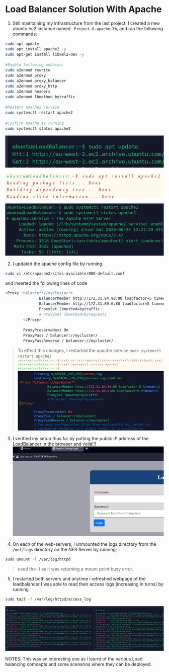 # Load Balancer Solution With Apache



1. Still maintaining my infrastructure from the last project, I created a new ubuntu ec2 instance named ` Project-8-apache-lb`, and ran the following commands;
 ```bash 
sudo apt update
sudo apt install apache2 -y
sudo apt-get install libxml2-dev -y

#Enable following modules:
sudo a2enmod rewrite
sudo a2enmod proxy
sudo a2enmod proxy_balancer
sudo a2enmod proxy_http
sudo a2enmod headers
sudo a2enmod lbmethod_bytraffic

#Restart apache2 service
sudo systemctl restart apache2

#Confirm Apache is running
sudo systemctl status apache2
```

![Screenshot](https://github.com/ardamz/my-demo/blob/main/project8/update.png)

![Screenshot](https://github.com/ardamz/my-demo/blob/main/project8/InstallApache.png)

![Screenshot](https://github.com/ardamz/my-demo/blob/main/project8/ApacheStatus.png)

2. I updated the apache config file by running.
 ```bash 
sudo vi /etc/apache2/sites-available/000-default.conf
```
and inserted the following lines of code

```bash
<Proxy "balancer://mycluster">
               BalancerMember http://172.31.84.98:80 loadfactor=5 timeout=1
               BalancerMember http://172.31.89.6:80 loadfactor=5 timeout=1
               ProxySet lbmethod=bytraffic
               # ProxySet lbmethod=byrequests
        </Proxy>

        ProxyPreserveHost On
        ProxyPass / balancer://mycluster/
        ProxyPassReverse / balancer://mycluster/
```
>To effect this changes, I restarted the apache service `sudo systemctl restart apache2`
![Screenshot](https://github.com/ardamz/my-demo/blob/main/project8/ApacheConfig.png)
![Screenshot](https://github.com/ardamz/my-demo/blob/main/project8/ApacheConfig1.png)

3. I verified my setup thus far by putting the public IP address of the LoadBalancer in the browser and voila!!!
![Screenshot](https://github.com/ardamz/my-demo/blob/main/project8/LB-PublicIP.png)


4. On each of the web-servers, I unmounted the logs directory from the `/mnt/logs` directory on the NFS Server by running;
```bash
sudo umount -l /var/log/httpd
```
> used the -l as it was returning a mount point busy error.

5. I restarted both servers and anytime i refreshed webpage of the loadbalancer  I was able to read their access logs (increasing in turns) by running 
```bash
sudo tail -f /var/log/httpd/access_log
```
![Screenshot](https://github.com/ardamz/my-demo/blob/main/project8/LocalLogs.png)

NOTES: This was an interesting one as i learnt of the various Load balancing comcepts and some scenarios where they can be deployed.
